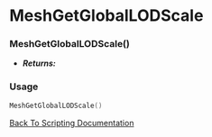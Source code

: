# MeshGetGlobalLODScale

### MeshGetGlobalLODScale()
- ***Returns:*** 

### Usage

```Lua
MeshGetGlobalLODScale()
```


[Back To Scripting Documentation](../README.md)
